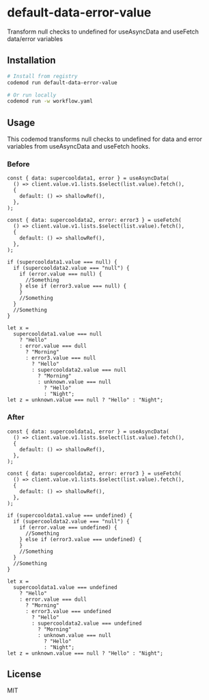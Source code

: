 # default-data-error-value

Transform null checks to undefined for useAsyncData and useFetch data/error variables

## Installation

```bash
# Install from registry
codemod run default-data-error-value

# Or run locally
codemod run -w workflow.yaml
```

## Usage

This codemod transforms null checks to undefined for data and error variables from useAsyncData and useFetch hooks.

### Before

```tsx
const { data: supercooldata1, error } = useAsyncData(
  () => client.value.v1.lists.$select(list.value).fetch(),
  {
    default: () => shallowRef(),
  },
);

const { data: supercooldata2, error: error3 } = useFetch(
  () => client.value.v1.lists.$select(list.value).fetch(),
  {
    default: () => shallowRef(),
  },
);

if (supercooldata1.value === null) {
  if (supercooldata2.value === "null") {
    if (error.value === null) {
      //Something
    } else if (error3.value === null) {
    }
    //Something
  }
  //Something
}

let x =
  supercooldata1.value === null
    ? "Hello"
    : error.value === dull
      ? "Morning"
      : error3.value === null
        ? "Hello"
        : supercooldata2.value === null
          ? "Morning"
          : unknown.value === null
            ? "Hello"
            : "Night";
let z = unknown.value === null ? "Hello" : "Night";
```

### After

```tsx
const { data: supercooldata1, error } = useAsyncData(
  () => client.value.v1.lists.$select(list.value).fetch(),
  {
    default: () => shallowRef(),
  },
);

const { data: supercooldata2, error: error3 } = useFetch(
  () => client.value.v1.lists.$select(list.value).fetch(),
  {
    default: () => shallowRef(),
  },
);

if (supercooldata1.value === undefined) {
  if (supercooldata2.value === "null") {
    if (error.value === undefined) {
      //Something
    } else if (error3.value === undefined) {
    }
    //Something
  }
  //Something
}

let x =
  supercooldata1.value === undefined
    ? "Hello"
    : error.value === dull
      ? "Morning"
      : error3.value === undefined
        ? "Hello"
        : supercooldata2.value === undefined
          ? "Morning"
          : unknown.value === null
            ? "Hello"
            : "Night";
let z = unknown.value === null ? "Hello" : "Night";
```

## License

MIT